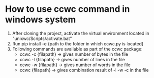 # How to use ccwc command in windows system

1. After cloning the project, activate the virtual environment located in "unixwc/Scripts/activate.bat"
2. Run pip install -e {path to the folder in which ccwc.py is located}
3. Following commands are available as part of the ccwc package:
   * ccwc -c {filapath} -> gives number of bytes in the file
   * ccwc -l {filapath} -> gives number of lines in the file
   * ccwc -w {filapath} -> gives number of words in the file
   * ccwc {filapath} -> gives combination result of -l -w -c in the file
